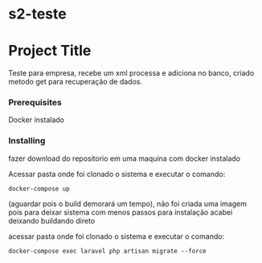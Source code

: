 # s2-teste
# Project Title

Teste para empresa, recebe um xml processa e adiciona no banco, criado metodo get para recuperação de dados. 


### Prerequisites

Docker instalado

### Installing

fazer download do repositorio em uma maquina com docker instalado

Acessar pasta onde foi clonado o sistema e executar o comando:

```
docker-compose up
```

(aguardar pois o build demorará um tempo), não foi criada uma imagem pois para deixar sistema com 
menos passos para instalação acabei deixando buildando direto

acessar pasta onde foi clonado o sistema e executar o comando:

```
docker-compose exec laravel php artisan migrate --force
```

